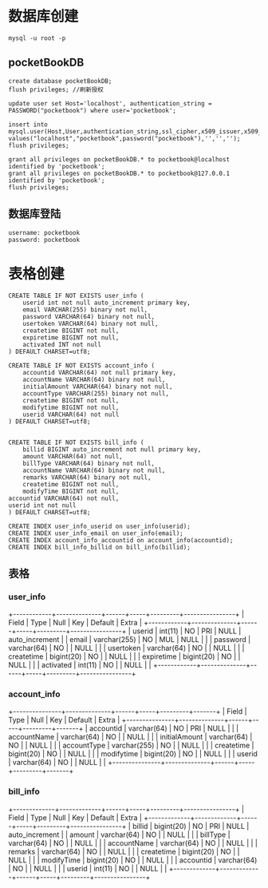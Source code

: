 # 数据库创建
 	mysql -u root -p

## pocketBookDB
	create database pocketBookDB;
	flush privileges; //刷新授权

	update user set Host='localhost', authentication_string = PASSWORD("pocketbook") where user='pocketbook';

	insert into mysql.user(Host,User,authentication_string,ssl_cipher,x509_issuer,x509_subject) values("localhost","pocketbook",password("pocketbook"),'','','');
	flush privileges;

	grant all privileges on pocketBookDB.* to pocketbook@localhost identified by 'pocketbook';
	grant all privileges on pocketBookDB.* to pocketbook@127.0.0.1 identified by 'pocketbook';
	flush privileges;

## 数据库登陆
	username: pocketbook
	password: pocketbook

# 表格创建
	CREATE TABLE IF NOT EXISTS user_info (
		userid int not null auto_increment primary key,
		email VARCHAR(255) binary not null,
		password VARCHAR(64) binary not null,
		usertoken VARCHAR(64) binary not null,
		createtime BIGINT not null,
		expiretime BIGINT not null,
		activated INT not null
	) DEFAULT CHARSET=utf8;

	CREATE TABLE IF NOT EXISTS account_info (
		accountid VARCHAR(64) not null primary key,
		accountName VARCHAR(64) binary not null,
		initialAmount VARCHAR(64) binary not null,
		accountType VARCHAR(255) binary not null,
		createtime BIGINT not null,
		modifytime BIGINT not null,
		userid VARCHAR(64) not null
	) DEFAULT CHARSET=utf8;


	CREATE TABLE IF NOT EXISTS bill_info (
		billid BIGINT auto_increment not null primary key,
		amount VARCHAR(64) not null,
		billType VARCHAR(64) binary not null,
		accountName VARCHAR(64) binary not null,
		remarks VARCHAR(64) binary not null,
		createtime BIGINT not null,
		modifyTime BIGINT not null,
    accountid VARCHAR(64) not null,
    userid int not null
	) DEFAULT CHARSET=utf8;

	CREATE INDEX user_info_userid on user_info(userid);
	CREATE INDEX user_info_email on user_info(email);
	CREATE INDEX account_info_accountid on account_info(accountid);
	CREATE INDEX bill_info_billid on bill_info(billid);

## 表格

### user_info

+------------+--------------+------+-----+---------+----------------+
| Field      | Type         | Null | Key | Default | Extra          |
+------------+--------------+------+-----+---------+----------------+
| userid     | int(11)      | NO   | PRI | NULL    | auto_increment |
| email      | varchar(255) | NO   | MUL | NULL    |                |
| password   | varchar(64)  | NO   |     | NULL    |                |
| usertoken  | varchar(64)  | NO   |     | NULL    |                |
| createtime | bigint(20)   | NO   |     | NULL    |                |
| expiretime | bigint(20)   | NO   |     | NULL    |                |
| activated  | int(11)      | NO   |     | NULL    |                |
+------------+--------------+------+-----+---------+----------------+


### account_info

+---------------+--------------+------+-----+---------+-------+
| Field         | Type         | Null | Key | Default | Extra |
+---------------+--------------+------+-----+---------+-------+
| accountid     | varchar(64)  | NO   | PRI | NULL    |       |
| accountName   | varchar(64)  | NO   |     | NULL    |       |
| initialAmount | varchar(64)  | NO   |     | NULL    |       |
| accountType   | varchar(255) | NO   |     | NULL    |       |
| createtime    | bigint(20)   | NO   |     | NULL    |       |
| modifytime    | bigint(20)   | NO   |     | NULL    |       |
| userid        | varchar(64)  | NO   |     | NULL    |       |
+---------------+--------------+------+-----+---------+-------+

### bill_info

+-------------+-------------+------+-----+---------+----------------+
| Field       | Type        | Null | Key | Default | Extra          |
+-------------+-------------+------+-----+---------+----------------+
| billid      | bigint(20)  | NO   | PRI | NULL    | auto_increment |
| amount      | varchar(64) | NO   |     | NULL    |                |
| billType    | varchar(64) | NO   |     | NULL    |                |
| accountName | varchar(64) | NO   |     | NULL    |                |
| remarks     | varchar(64) | NO   |     | NULL    |                |
| createtime  | bigint(20)  | NO   |     | NULL    |                |
| modifyTime  | bigint(20)  | NO   |     | NULL    |                |
| accountid   | varchar(64) | NO   |     | NULL    |                |
| userid      | int(11)     | NO   |     | NULL    |                |
+-------------+-------------+------+-----+---------+----------------+
